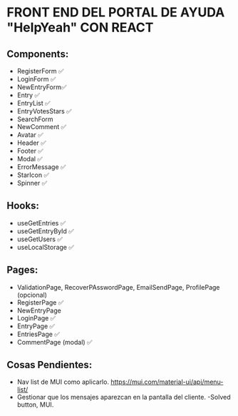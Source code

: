 # FRONT END DEL PORTAL DE AYUDA "HelpYeah" CON REACT

## Components:

- RegisterForm ✅
- LoginForm ✅
- NewEntryForm✅
- Entry ✅
- EntryList ✅
- EntryVotesStars ✅
- SearchForm
- NewComment ✅
- Avatar ✅
- Header ✅
- Footer ✅
- Modal ✅
- ErrorMessage ✅
- StarIcon ✅
- Spinner ✅

## Hooks:

- useGetEntries ✅
- useGetEntryById ✅
- useGetUsers ✅
- useLocalStorage ✅

## Pages:

- ValidationPage, RecoverPAsswordPage, EmailSendPage, ProfilePage (opcional)
- RegisterPage ✅
- NewEntryPage
- LoginPage ✅
- EntryPage ✅
- EntriesPage ✅
- CommentPage (modal) ✅

## Cosas Pendientes:

- Nav list de MUI como aplicarlo. https://mui.com/material-ui/api/menu-list/
- Gestionar que los mensajes aparezcan en la pantalla del cliente.
-Solved button, MUI.
